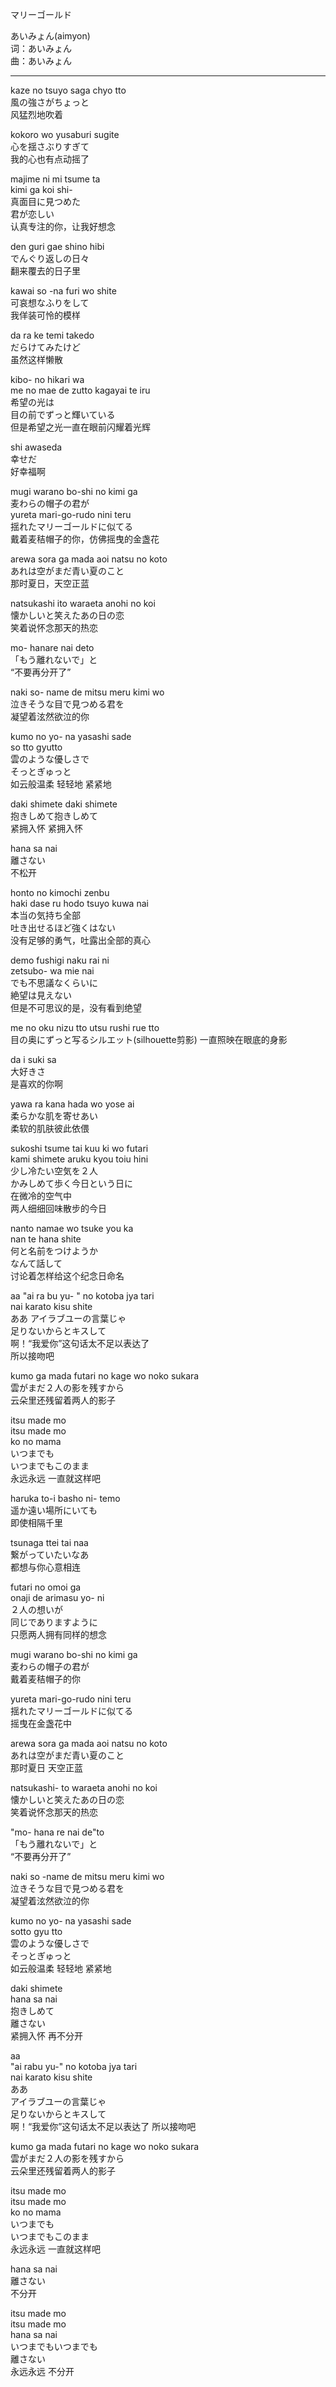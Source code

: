 マリーゴールド  

あいみょん(aimyon)  
词：あいみょん  
曲：あいみょん  

---

kaze no tsuyo saga chyo tto  
風の強さがちょっと  
风猛烈地吹着  

kokoro wo yusaburi sugite  
心を揺さぶりすぎて  
我的心也有点动摇了  

majime ni mi tsume ta  
kimi ga koi shi-  
真面目に見つめた  
君が恋しい  
认真专注的你，让我好想念  

den guri gae shino hibi  
でんぐり返しの日々  
翻来覆去的日子里  

kawai so -na furi wo shite  
可哀想なふりをして  
我佯装可怜的模样  

da ra ke temi takedo  
だらけてみたけど  
虽然这样懒散  

kibo- no hikari wa  
me no mae de zutto kagayai te iru  
希望の光は  
目の前でずっと輝いている  
但是希望之光一直在眼前闪耀着光辉  

shi awaseda  
幸せだ  
好幸福啊  

mugi warano bo-shi no kimi ga  
麦わらの帽子の君が  
yureta mari-go-rudo nini teru  
揺れたマリーゴールドに似てる  
戴着麦秸帽子的你，仿佛摇曳的金盏花  

arewa sora ga mada aoi natsu no koto  
あれは空がまだ青い夏のこと  
那时夏日，天空正蓝  

natsukashi ito waraeta anohi no koi  
懐かしいと笑えたあの日の恋  
笑着说怀念那天的热恋  

mo- hanare nai deto  
「もう離れないで」と  
“不要再分开了”  

naki so- name de mitsu meru kimi wo  
泣きそうな目で見つめる君を  
凝望着泫然欲泣的你  

kumo no yo- na yasashi sade  
so tto gyutto  
雲のような優しさで  
そっとぎゅっと  
如云般温柔 轻轻地 紧紧地  

daki shimete daki shimete  
抱きしめて抱きしめて  
紧拥入怀 紧拥入怀  

hana sa nai  
離さない  
不松开  

honto no kimochi zenbu  
haki dase ru hodo tsuyo kuwa nai  
本当の気持ち全部  
吐き出せるほど強くはない  
没有足够的勇气，吐露出全部的真心  

demo fushigi naku rai ni  
zetsubo- wa mie nai  
でも不思議なくらいに  
絶望は見えない  
但是不可思议的是，没有看到绝望  

me no oku nizu tto utsu rushi rue tto  
目の奥にずっと写るシルエット(silhouette剪影)
一直照映在眼底的身影  

da i suki sa  
大好きさ  
是喜欢的你啊  

yawa ra kana hada wo yose ai  
柔らかな肌を寄せあい  
柔软的肌肤彼此依偎  

sukoshi tsume tai kuu ki wo futari  
kami shimete aruku kyou toiu hini  
少し冷たい空気を２人  
かみしめて歩く今日という日に  
在微冷的空气中  
两人细细回味散步的今日  

nanto namae wo tsuke you ka  
nan te hana shite  
何と名前をつけようか  
なんて話して  
讨论着怎样给这个纪念日命名  

aa "ai ra bu yu- " no kotoba jya tari  
nai karato kisu shite  
ああ アイラブユーの言葉じゃ   
足りないからとキスして  
啊！“我爱你”这句话太不足以表达了  
所以接吻吧  

kumo ga mada futari no kage wo noko sukara  
雲がまだ２人の影を残すから  
云朵里还残留着两人的影子  

itsu made mo  
itsu made mo  
ko no mama  
いつまでも  
いつまでもこのまま  
永远永远 一直就这样吧  

haruka to-i basho ni- temo  
遥か遠い場所にいても  
即使相隔千里  

tsunaga ttei tai naa  
繋がっていたいなあ  
都想与你心意相连  

futari no omoi ga  
onaji de arimasu yo- ni  
２人の想いが  
同じでありますように  
只愿两人拥有同样的想念  

mugi warano bo-shi no kimi ga  
麦わらの帽子の君が  
戴着麦秸帽子的你  

yureta mari-go-rudo nini teru  
揺れたマリーゴールドに似てる  
摇曳在金盏花中  

arewa sora ga mada aoi natsu no koto  
あれは空がまだ青い夏のこと  
那时夏日 天空正蓝  

natsukashi- to waraeta anohi no koi  
懐かしいと笑えたあの日の恋  
笑着说怀念那天的热恋  

"mo- hana re nai de"to  
「もう離れないで」と  
“不要再分开了”  

naki so -name de mitsu meru kimi wo  
泣きそうな目で見つめる君を  
凝望着泫然欲泣的你  

kumo no yo- na yasashi sade  
sotto gyu tto  
雲のような優しさで  
そっとぎゅっと  
如云般温柔 轻轻地 紧紧地  

daki shimete  
hana sa nai  
抱きしめて  
離さない  
紧拥入怀 再不分开  

aa  
"ai rabu yu-" no kotoba jya tari  
nai karato kisu shite  
ああ  
アイラブユーの言葉じゃ  
足りないからとキスして  
啊！“我爱你”这句话太不足以表达了
所以接吻吧  

kumo ga mada futari no kage wo noko sukara  
雲がまだ２人の影を残すから  
云朵里还残留着两人的影子  

itsu made mo  
itsu made mo  
ko no mama  
いつまでも  
いつまでもこのまま  
永远永远 一直就这样吧  

hana sa nai  
離さない  
不分开  

itsu made mo  
itsu made mo  
hana sa nai  
いつまでもいつまでも  
離さない  
永远永远 不分开  